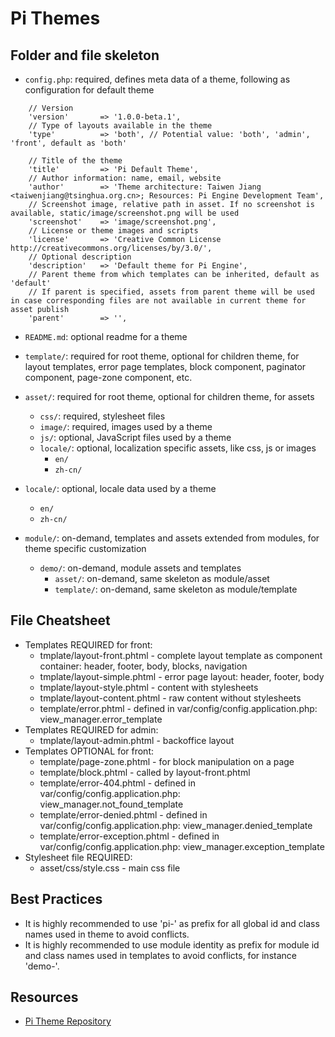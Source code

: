 Pi Themes
========= 


Folder and file skeleton
------------------------
* ```config.php```: required, defines meta data of a theme, following as configuration for default theme
```
    // Version
    'version'       => '1.0.0-beta.1',
    // Type of layouts available in the theme
    'type'          => 'both', // Potential value: 'both', 'admin', 'front', default as 'both'

    // Title of the theme
    'title'         => 'Pi Default Theme',
    // Author information: name, email, website
    'author'        => 'Theme architecture: Taiwen Jiang <taiwenjiang@tsinghua.org.cn>; Resources: Pi Engine Development Team',
    // Screenshot image, relative path in asset. If no screenshot is available, static/image/screenshot.png will be used
    'screenshot'    => 'image/screenshot.png',
    // License or theme images and scripts
    'license'       => 'Creative Common License http://creativecommons.org/licenses/by/3.0/',
    // Optional description
    'description'   => 'Default theme for Pi Engine',
    // Parent theme from which templates can be inherited, default as 'default'
    // If parent is specified, assets from parent theme will be used in case corresponding files are not available in current theme for asset publish
    'parent'        => '',
```
* ```README.md```: optional readme for a theme

* ```template/```: required for root theme, optional for children theme, for layout templates, error page templates, block component, paginator component, page-zone component, etc.
* ```asset/```: required for root theme, optional for children theme, for assets
  * ```css/```: required, stylesheet files
  * ```image/```: required, images used by a theme
  * ```js/```: optional, JavaScript files used by a theme
  * ```locale/```: optional, localization specific assets, like css, js or images
    * ```en/```
    * ```zh-cn/```
* ```locale/```: optional, locale data used by a theme
  * ```en/```
  * ```zh-cn/```
* ```module/```: on-demand, templates and assets extended from modules, for theme specific customization
  * ```demo/```: on-demand, module assets and templates
    * ```asset/```: on-demand, same skeleton as module/asset
    * ```template/```: on-demand, same skeleton as module/template


File Cheatsheet
---------------
* Templates REQUIRED for front:
  * tmplate/layout-front.phtml - complete layout template as component container: header, footer, body, blocks, navigation
  * tmplate/layout-simple.phtml - error page layout: header, footer, body
  * tmplate/layout-style.phtml - content with stylesheets
  * tmplate/layout-content.phtml - raw content without stylesheets
  * template/error.phtml - defined in var/config/config.application.php: view_manager.error_template
* Templates REQUIRED for admin:
  * tmplate/layout-admin.phtml - backoffice layout
* Templates OPTIONAL for front:
  * template/page-zone.phtml - for block manipulation on a page
  * template/block.phtml - called by layout-front.phtml
  * template/error-404.phtml - defined in var/config/config.application.php: view_manager.not_found_template
  * template/error-denied.phtml - defined in var/config/config.application.php: view_manager.denied_template
  * template/error-exception.phtml - defined in var/config/config.application.php: view_manager.exception_template
* Stylesheet file REQUIRED:
  * asset/css/style.css - main css file

Best Practices
--------------
* It is highly recommended to use 'pi-' as prefix for all global id and class names used in theme to avoid conflicts.
* It is highly recommended to use module identity as prefix for module id and class names used in templates to avoid conflicts, for instance 'demo-'.

Resources
---------
* [Pi Theme Repository](http://pialog.org/theme.html)
